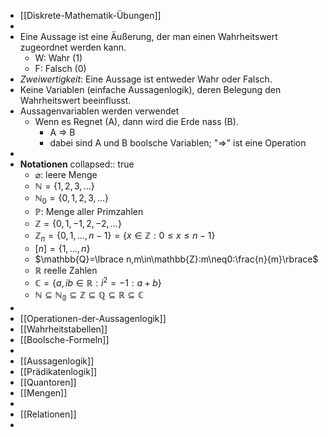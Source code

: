 - [[Diskrete-Mathematik-Übungen]]
-
- Eine Aussage ist eine Äußerung, der man einen Wahrheitswert zugeordnet werden kann.
	- W: Wahr (1)
	- F: Falsch (0)
- *Zweiwertigkeit*: Eine Aussage ist entweder Wahr oder Falsch.
- Keine Variablen (einfache Aussagenlogik), deren Belegung den Wahrheitswert beeinflusst.
- Aussagenvariablen werden verwendet
	- Wenn es Regnet (A), dann wird die Erde nass (B).
		- A => B
		- dabei sind A und B boolsche Variablen; "=>" ist eine Operation
-
- **Notationen**
  collapsed:: true
	- $\varnothing$: leere Menge
	- $\mathbb{N}=\lbrace1,2,3,...\rbrace$
	- $\mathbb{N}_0=\lbrace0,1,2,3,...\rbrace$
	- $\mathbb{P}$: Menge aller Primzahlen
	- $\mathbb{Z}=\lbrace0,1,-1,2,-2,...\rbrace$
	- $\mathbb{Z}_{n}=\lbrace0,1,...,n-1\rbrace=\lbrace x\in\mathbb{Z}:0\leq x\leq n-1\rbrace$
	- $[n]=\lbrace1,...,n\rbrace$
	- $\mathbb{Q}=\lbrace n,m\in\mathbb{Z}:m\neq0:\frac{n}{m}\rbrace$
	- $\mathbb{R}$ reelle Zahlen
	- $\mathbb{C}=\lbrace a,ib\in\mathbb{R}:i^2=-1:a+b\rbrace$
	- $\mathbb{N}\subseteq\mathbb{N_0}\subseteq\mathbb{Z}\subseteq\mathbb{Q}\subseteq\mathbb{R}\subseteq\mathbb{C}$
-
- [[Operationen-der-Aussagenlogik]]
- [[Wahrheitstabellen]]
- [[Boolsche-Formeln]]
-
- [[Aussagenlogik]]
- [[Prädikatenlogik]]
- [[Quantoren]]
- [[Mengen]]
-
- [[Relationen]]
-